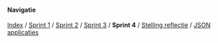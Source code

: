 

#### Navigatie
[Index](../index.md) / [Sprint 1](../week6/sprint1.md) / [Sprint 2](../week6/sprint2.md) / [Sprint 3](sprint3.md)
/ **Sprint 4** / [Stelling reflectie](../overig/stelling-reflectie.md) / [JSON applicaties](../overig/json-applicaties.md)